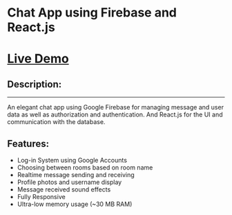 # Chat App using Firebase and React.js

<h1><a target="_blank" href='https://frknecn3-chat.netlify.app'>Live Demo</a></h1>

<h2>Description:</h2>

<hr/>

An elegant chat app using Google Firebase for managing message and user data as well as authorization and authentication. And React.js for the UI and communication with the database.

<h2>Features:</h2>

<ul>
  <li>Log-in System using Google Accounts</li>
  <li>Choosing between rooms based on room name</li>
  <li>Realtime message sending and receiving</li>
  <li>Profile photos and username display</li>
  <li>Message received sound effects</li>
  <li>Fully Responsive</li>
  <li>Ultra-low memory usage (~30 MB RAM)</li>
</ul>
